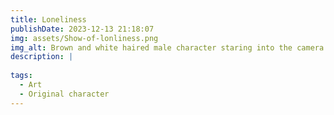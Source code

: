 ```yaml
---
title: Loneliness
publishDate: 2023-12-13 21:18:07
img: assets/Show-of-lonliness.png
img_alt: Brown and white haired male character staring into the camera surrounded by people with harsh lighting from above
description: |
  
tags:
  - Art
  - Original character
---
```


